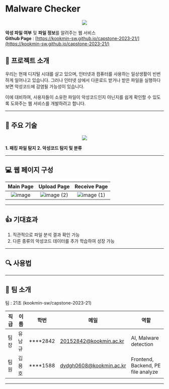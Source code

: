 # Malware Checker

<p align="center"><img src="https://github.com/kookmin-sw/capstone-2023-21/assets/39542937/e2ebce95-c45d-4d75-a38d-2c42cf9a38ca"></p>  

**악성 파일 여부** 및 **파일 정보**를 알려주는 웹 서비스  
**Github Page** : [https://kookmin-sw.github.io/capstone-2023-21/](https://kookmin-sw.github.io/capstone-2023-21/)

## 📖 프로젝트 소개

우리는 현재 디지털 시대를 살고 있으며, 인터넷과 컴퓨터를 사용하는 일상생활이 빈번하게 일어나고 있습니다. 그러나 인터넷 상에서 다운로드 받거나 받은 파일을 실행하다 보면 악성코드에 감염될 가능성이 있습니다.

이에 대비하여, 사용자들이 소유한 파일이 악성코드인지 아닌지를 쉽게 확인할 수 있도록 도와주는 웹 서비스를 개발하려고 합니다.

---

## 🔧 주요 기술

<p align="center"><img src="https://github.com/kookmin-sw/capstone-2023-21/assets/39542937/3dab7f3a-cf5b-4200-adbc-e1109c1e06b6"></p>

**1. 패킹 파일 탐지**
**2. 악성코드 탐지 및 분류**


---

## 💻 웹 페이지 구성

|Main Page|Upload Page|Receive Page|
|:-:|:-:|:-:|
|![image](https://github.com/kookmin-sw/capstone-2023-21/assets/39542937/f66b3399-7134-4283-9a7d-d46f089d19fa)|![image (2)](https://github.com/kookmin-sw/capstone-2023-21/assets/39542937/00360df0-9dbe-4c4b-b392-f527ed47fb0c)|![image (1)](https://github.com/kookmin-sw/capstone-2023-21/assets/39542937/06a07347-377f-4d97-a693-3796d9dc25f1)|

---

## 👍 기대효과

1. 직관적으로 파일 분석 결과 확인 가능
2. 다른 종류의 악성코드 데이터를 추가 학습하여 성장 가능

---

## 🔍 사용법

---

## 👫 팀 소개

팀 : 21조 (kookmin-sw/capstone-2023-21)

직급 | 이름 | 학번 | 메일 | 역할 |
---|---|---|---|---|
팀장 | 유남규 | ****2842 | 20152842@kookmin.ac.kr | AI, Malware detection
팀원 | 김용호 | ****1588 | dydgh0608@kookmin.ac.kr | Frontend, Backend, PE file analyze

---


